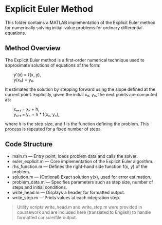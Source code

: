 # Explicit Euler Method

This folder contains a MATLAB implementation of the Explicit Euler method for numerically solving initial-value problems for ordinary differential equations.

## Method Overview

The Explicit Euler method is a first-order numerical technique used to approximate solutions of equations of the form:

  y'(x) = f(x, y),  
  y(x₀) = y₀.

It estimates the solution by stepping forward using the slope defined at the current point. Explicitly, given the initial x₀, y₀, the next points are computed as:

  xₙ₊₁ = xₙ + h,  
  yₙ₊₁ = yₙ + h * f(xₙ, yₙ),

where h is the step size, and f is the function defining the problem. This process is repeated for a fixed number of steps.

## Code Structure

- main.m — Entry point; loads problem data and calls the solver.
- euler_explicit.m — Core implementation of the Explicit Euler algorithm.
- rhs_function.m — Defines the right-hand side function f(x, y) of the problem.
- solution.m — (Optional) Exact solution y(x), used for error estimation.
- problem_data.m — Specifies parameters such as step size, number of steps and initial conditions.
- write_head.m — Displays a header for formatted output.
- write_step.m — Prints values at each integration step.

> Utility scripts write_head.m and write_step.m were provided in coursework and are included here (translated to English) to handle formatted console/file output.
